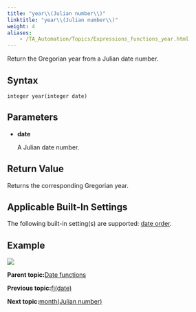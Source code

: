 ```yaml
--- 
title: "year\\(Julian number\\)"
linktitle: "year\\(Julian number\\)"
weight: 4
aliases: 
    - /TA_Automation/Topics/Expressions_functions_year.html
---
```


Return the Gregorian year from a Julian date number.

## Syntax

`integer year(integer date)`

## Parameters

-   **date**

    A Julian date number.


## Return Value

Returns the corresponding Gregorian year.

## Applicable Built-In Settings

The following built-in setting\(s\) are supported: [date order](/TA_Automation/Topics/bis_date_order.html).

## Example

![](/images//Images/automationguide_datefunction4.PNG)

**Parent topic:**[Date functions](/TA_Automation/Topics/Expressions_date_functions.html)

**Previous topic:**[fj\(date\)](/TA_Automation/Topics/Expressions_functions_fj.html)

**Next topic:**[month\(Julian number\)](/TA_Automation/Topics/Expressions_functions_month.html)

